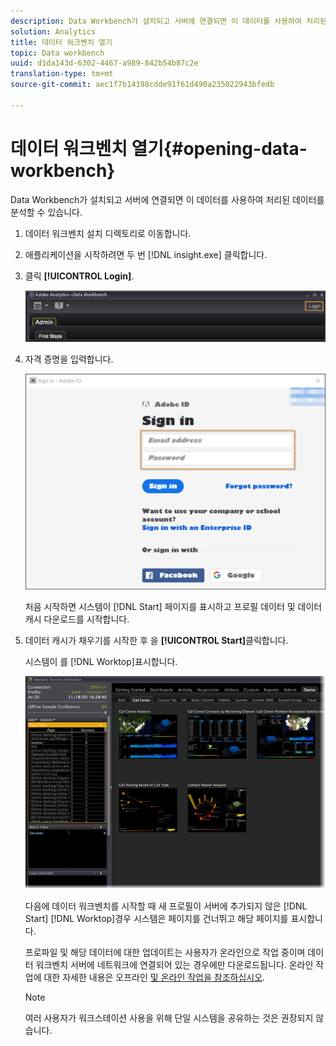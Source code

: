 ```yaml
---
description: Data Workbench가 설치되고 서버에 연결되면 이 데이터를 사용하여 처리된 데이터를 분석할 수 있습니다.
solution: Analytics
title: 데이터 워크벤치 열기
topic: Data workbench
uuid: d1da143d-6302-4467-a989-842b54b87c2e
translation-type: tm+mt
source-git-commit: aec1f7b14198cdde91f61d490a235022943bfedb

---
```



# 데이터 워크벤치 열기{#opening-data-workbench}

Data Workbench가 설치되고 서버에 연결되면 이 데이터를 사용하여 처리된 데이터를 분석할 수 있습니다.

1. 데이터 워크벤치 설치 디렉토리로 이동합니다.
1. 애플리케이션을 시작하려면 두 번 [!DNL insight.exe] 클릭합니다.
1. 클릭 **[!UICONTROL Login]**.

   ![](assets/dwb_login.png)

1. 자격 증명을 입력합니다.

   ![](assets/dwb_signin.png)

   처음 시작하면 시스템이 [!DNL Start] 페이지를 표시하고 프로필 데이터 및 데이터 캐시 다운로드를 시작합니다.

1. 데이터 캐시가 채우기를 시작한 후 을 **[!UICONTROL Start]**&#x200B;클릭합니다.

   시스템이 를 [!DNL Worktop]표시합니다.

   ![](assets/wtp_open.png)

   다음에 데이터 워크벤치를 시작할 때 새 프로필이 서버에 추가되지 않은 [!DNL Start] [!DNL Worktop]경우 시스템은 페이지를 건너뛰고 해당 페이지를 표시합니다.

   프로파일 및 해당 데이터에 대한 업데이트는 사용자가 온라인으로 작업 중이며 데이터 워크벤치 서버에 네트워크에 연결되어 있는 경우에만 다운로드됩니다. 온라인 작업에 대한 자세한 내용은 오프라인 [및 온라인 작업을 참조하십시오](../../home/c-get-started/c-off-on.md#concept-cef8758ede044b18b3558376c5eb9f54).

   >[!NOTE]
   >
   >여러 사용자가 워크스테이션 사용을 위해 단일 시스템을 공유하는 것은 권장되지 않습니다.

